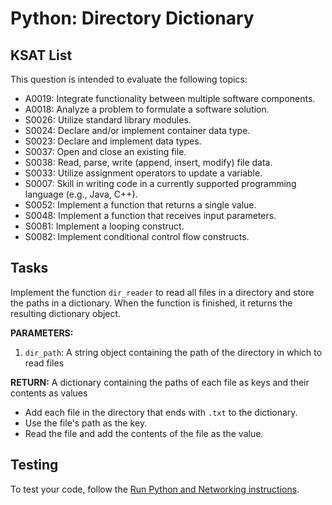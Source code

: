 # Python: Directory Dictionary
## KSAT List
This question is intended to evaluate the following topics:
- A0019: Integrate functionality between multiple software components.
- A0018: Analyze a problem to formulate a software solution.
- S0026: Utilize standard library modules.
- S0024: Declare and/or implement container data type.
- S0023: Declare and implement data types.
- S0037: Open and close an existing file.
- S0038: Read, parse, write (append, insert, modify) file data.
- S0033: Utilize assignment operators to update a variable.
- S0007: Skill in writing code in a currently supported programming language (e.g., Java, C++).
- S0052: Implement a function that returns a single value.
- S0048: Implement a function that receives input parameters.
- S0081: Implement a looping construct.
- S0082: Implement conditional control flow constructs.

## Tasks
Implement the function `dir_reader` to read all files in a directory and store the paths in a dictionary. When the 
function is finished, it returns the resulting dictionary object.

**PARAMETERS:**
1. `dir_path`: A string object containing the path of the directory in which to read files

**RETURN:** A dictionary containing the paths of each file as keys and their contents as values

- Add each file in the directory that ends with `.txt` to the dictionary.
- Use the file's path as the key. 
- Read the file and add the contents of the file as the value.

## Testing
To test your code, follow the [Run Python and Networking instructions](https://gitlab.com/90cos/cyv/cyber-capability-developer-ccd/ccd-master-question-file/-/blob/master/performance/exam_files/compile-instructions.md).
